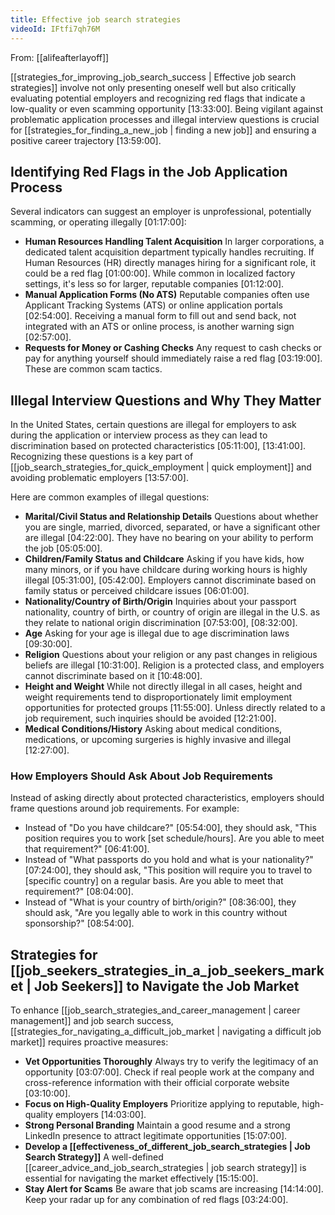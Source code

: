```yaml
---
title: Effective job search strategies
videoId: IFtfi7qh76M
---
```


From: [[alifeafterlayoff]] <br/> 

[[strategies_for_improving_job_search_success | Effective job search strategies]] involve not only presenting oneself well but also critically evaluating potential employers and recognizing red flags that indicate a low-quality or even scamming opportunity <a class="yt-timestamp" data-t="13:33:00">[13:33:00]</a>. Being vigilant against problematic application processes and illegal interview questions is crucial for [[strategies_for_finding_a_new_job | finding a new job]] and ensuring a positive career trajectory <a class="yt-timestamp" data-t="13:59:00">[13:59:00]</a>.

## Identifying Red Flags in the Job Application Process

Several indicators can suggest an employer is unprofessional, potentially scamming, or operating illegally <a class="yt-timestamp" data-t="01:17:00">[01:17:00]</a>:

*   **Human Resources Handling Talent Acquisition** In larger corporations, a dedicated talent acquisition department typically handles recruiting. If Human Resources (HR) directly manages hiring for a significant role, it could be a red flag <a class="yt-timestamp" data-t="01:00:00">[01:00:00]</a>. While common in localized factory settings, it's less so for larger, reputable companies <a class="yt-timestamp" data-t="01:12:00">[01:12:00]</a>.
*   **Manual Application Forms (No ATS)** Reputable companies often use Applicant Tracking Systems (ATS) or online application portals <a class="yt-timestamp" data-t="02:54:00">[02:54:00]</a>. Receiving a manual form to fill out and send back, not integrated with an ATS or online process, is another warning sign <a class="yt-timestamp" data-t="02:57:00">[02:57:00]</a>.
*   **Requests for Money or Cashing Checks** Any request to cash checks or pay for anything yourself should immediately raise a red flag <a class="yt-timestamp" data-t="03:19:00">[03:19:00]</a>. These are common scam tactics.

## Illegal Interview Questions and Why They Matter

In the United States, certain questions are illegal for employers to ask during the application or interview process as they can lead to discrimination based on protected characteristics <a class="yt-timestamp" data-t="05:11:00">[05:11:00]</a>, <a class="yt-timestamp" data-t="13:41:00">[13:41:00]</a>. Recognizing these questions is a key part of [[job_search_strategies_for_quick_employment | quick employment]] and avoiding problematic employers <a class="yt-timestamp" data-t="13:57:00">[13:57:00]</a>.

Here are common examples of illegal questions:

*   **Marital/Civil Status and Relationship Details** Questions about whether you are single, married, divorced, separated, or have a significant other are illegal <a class="yt-timestamp" data-t="04:22:00">[04:22:00]</a>. They have no bearing on your ability to perform the job <a class="yt-timestamp" data-t="05:05:00">[05:05:00]</a>.
*   **Children/Family Status and Childcare** Asking if you have kids, how many minors, or if you have childcare during working hours is highly illegal <a class="yt-timestamp" data-t="05:31:00">[05:31:00]</a>, <a class="yt-timestamp" data-t="05:42:00">[05:42:00]</a>. Employers cannot discriminate based on family status or perceived childcare issues <a class="yt-timestamp" data-t="06:01:00">[06:01:00]</a>.
*   **Nationality/Country of Birth/Origin** Inquiries about your passport nationality, country of birth, or country of origin are illegal in the U.S. as they relate to national origin discrimination <a class="yt-timestamp" data-t="07:53:00">[07:53:00]</a>, <a class="yt-timestamp" data-t="08:32:00">[08:32:00]</a>.
*   **Age** Asking for your age is illegal due to age discrimination laws <a class="yt-timestamp" data-t="09:30:00">[09:30:00]</a>.
*   **Religion** Questions about your religion or any past changes in religious beliefs are illegal <a class="yt-timestamp" data-t="10:31:00">[10:31:00]</a>. Religion is a protected class, and employers cannot discriminate based on it <a class="yt-timestamp" data-t="10:48:00">[10:48:00]</a>.
*   **Height and Weight** While not directly illegal in all cases, height and weight requirements tend to disproportionately limit employment opportunities for protected groups <a class="yt-timestamp" data-t="11:55:00">[11:55:00]</a>. Unless directly related to a job requirement, such inquiries should be avoided <a class="yt-timestamp" data-t="12:21:00">[12:21:00]</a>.
*   **Medical Conditions/History** Asking about medical conditions, medications, or upcoming surgeries is highly invasive and illegal <a class="yt-timestamp" data-t="12:27:00">[12:27:00]</a>.

### How Employers Should Ask About Job Requirements

Instead of asking directly about protected characteristics, employers should frame questions around job requirements. For example:

*   Instead of "Do you have childcare?" <a class="yt-timestamp" data-t="05:54:00">[05:54:00]</a>, they should ask, "This position requires you to work [set schedule/hours]. Are you able to meet that requirement?" <a class="yt-timestamp" data-t="06:41:00">[06:41:00]</a>.
*   Instead of "What passports do you hold and what is your nationality?" <a class="yt-timestamp" data-t="07:24:00">[07:24:00]</a>, they should ask, "This position will require you to travel to [specific country] on a regular basis. Are you able to meet that requirement?" <a class="yt-timestamp" data-t="08:04:00">[08:04:00]</a>.
*   Instead of "What is your country of birth/origin?" <a class="yt-timestamp" data-t="08:36:00">[08:36:00]</a>, they should ask, "Are you legally able to work in this country without sponsorship?" <a class="yt-timestamp" data-t="08:54:00">[08:54:00]</a>.

## Strategies for [[job_seekers_strategies_in_a_job_seekers_market | Job Seekers]] to Navigate the Job Market

To enhance [[job_search_strategies_and_career_management | career management]] and job search success, [[strategies_for_navigating_a_difficult_job_market | navigating a difficult job market]] requires proactive measures:

*   **Vet Opportunities Thoroughly** Always try to verify the legitimacy of an opportunity <a class="yt-timestamp" data-t="03:07:00">[03:07:00]</a>. Check if real people work at the company and cross-reference information with their official corporate website <a class="yt-timestamp" data-t="03:10:00">[03:10:00]</a>.
*   **Focus on High-Quality Employers** Prioritize applying to reputable, high-quality employers <a class="yt-timestamp" data-t="14:03:00">[14:03:00]</a>.
*   **Strong Personal Branding** Maintain a good resume and a strong LinkedIn presence to attract legitimate opportunities <a class="yt-timestamp" data-t="15:07:00">[15:07:00]</a>.
*   **Develop a [[effectiveness_of_different_job_search_strategies | Job Search Strategy]]** A well-defined [[career_advice_and_job_search_strategies | job search strategy]] is essential for navigating the market effectively <a class="yt-timestamp" data-t="15:15:00">[15:15:00]</a>.
*   **Stay Alert for Scams** Be aware that job scams are increasing <a class="yt-timestamp" data-t="14:14:00">[14:14:00]</a>. Keep your radar up for any combination of red flags <a class="yt-timestamp" data-t="03:24:00">[03:24:00]</a>.